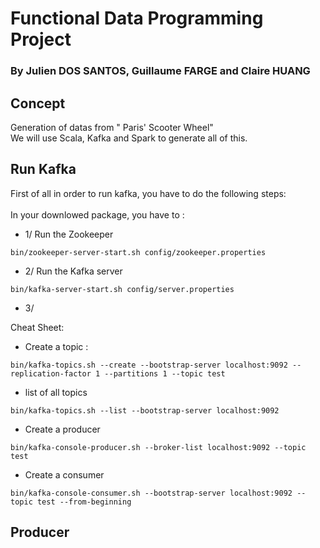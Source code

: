# Functional Data Programming Project
### By Julien DOS SANTOS, Guillaume FARGE and Claire HUANG

## Concept
Generation of datas from " Paris' Scooter Wheel" <br/>
We will use Scala, Kafka and Spark to generate all of this.<br/>

## Run Kafka
First of all in order to run kafka, you have to do the following steps:<br/>
<br/>
In your downlowed package, you have to :<br/>

* 1/ Run the Zookeeper 

```
bin/zookeeper-server-start.sh config/zookeeper.properties
```

* 2/ Run the Kafka server
```
bin/kafka-server-start.sh config/server.properties
```

* 3/ 


Cheat Sheet: 

* Create a topic :

```
bin/kafka-topics.sh --create --bootstrap-server localhost:9092 --replication-factor 1 --partitions 1 --topic test
```
* list of all topics

```
bin/kafka-topics.sh --list --bootstrap-server localhost:9092
```

* Create a producer

```
bin/kafka-console-producer.sh --broker-list localhost:9092 --topic test
```
* Create a consumer 

```
bin/kafka-console-consumer.sh --bootstrap-server localhost:9092 --topic test --from-beginning
```
## Producer 
